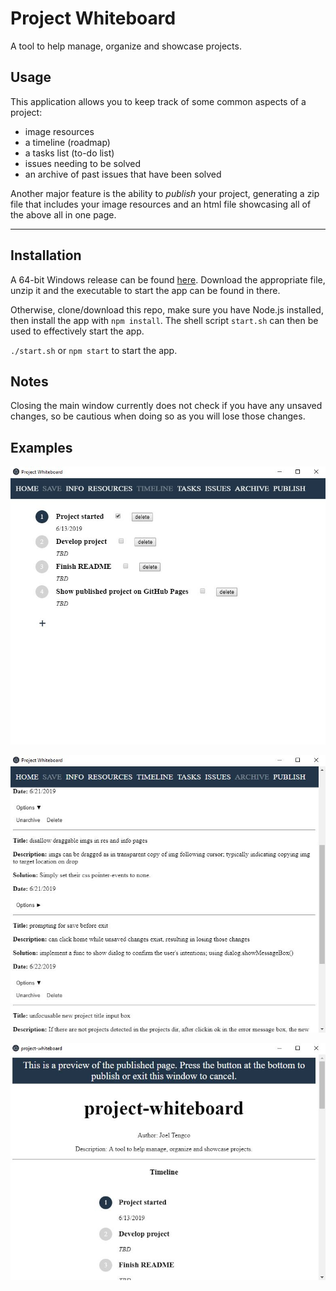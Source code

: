 # Project Whiteboard

A tool to help manage, organize and showcase projects.

## Usage

This application allows you to keep track of some common aspects of a project:
- image resources
- a timeline (roadmap)
- a tasks list (to-do list)
- issues needing to be solved
- an archive of past issues that have been solved

Another major feature is the ability to *publish* your project, generating a zip file that includes your image resources and an html file showcasing all of the above all in one page.

---

## Installation

A 64-bit Windows release can be found [here](https://github.com/clovenski/project-whiteboard/releases). Download the appropriate file, unzip it and the executable to start the app can be found in there.

Otherwise, clone/download this repo, make sure you have Node.js installed, then install the app with `npm install`. The shell script `start.sh` can then be used to effectively start the app.

`./start.sh` or `npm start` to start the app.

## Notes

Closing the main window currently does not check if you have any unsaved changes, so be cautious when doing so as you will lose those changes.

## Examples

[![](/assets/ex_1.JPG)]()

[![](/assets/ex_2.JPG)]()

[![](/assets/ex_3.JPG)]()
